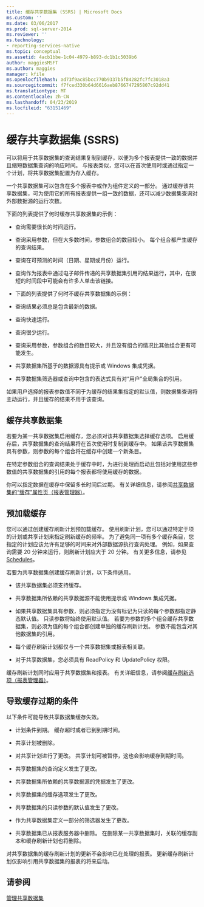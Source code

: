 ```yaml
---
title: 缓存共享数据集 (SSRS) | Microsoft Docs
ms.custom: ''
ms.date: 03/06/2017
ms.prod: sql-server-2014
ms.reviewer: ''
ms.technology:
- reporting-services-native
ms.topic: conceptual
ms.assetid: 4acb1bbe-1c04-4979-b893-dc1b1c5039b6
author: maggiesMSFT
ms.author: maggies
manager: kfile
ms.openlocfilehash: ad73f9ac85bcc770b9337b5f84282fc7fc3018a3
ms.sourcegitcommit: f7fced330b64d6616aeb8766747295807c92dd41
ms.translationtype: MT
ms.contentlocale: zh-CN
ms.lasthandoff: 04/23/2019
ms.locfileid: "63151469"
---
```

# <a name="cache-shared-datasets-ssrs"></a>缓存共享数据集 (SSRS)
  可以将用于共享数据集的查询结果复制到缓存，以便为多个报表提供一致的数据并且缩短数据集查询的响应时间。 与报表类似，您可以在首次使用时或通过指定一个计划，将共享数据集配置为存入缓存。  
  
 一个共享数据集可以包含在多个报表中或作为组件定义的一部分。 通过缓存该共享数据集，可为使用它的所有报表提供一组一致的数据，还可以减少数据集查询对外部数据源的运行次数。  
  
 下面的列表提供了何时缓存共享数据集的示例：  
  
-   查询需要很长的时间运行。  
  
-   查询采用参数，但在大多数时间，参数组合的数目较小。 每个组合都产生缓存的查询结果。  
  
-   查询在可预测的时间（日期、星期或月份）运行。  
  
-   查询作为报表中通过电子邮件传递的共享数据集引用的结果运行，其中，在很短的时间段中可能会有许多人单击该链接。  
  
-   下面的列表提供了何时不缓存共享数据集的示例：  
  
-   查询结果必须总是包含最新的数据。  
  
-   查询快速运行。  
  
-   查询很少运行。  
  
-   查询采用参数，参数组合的数目较大，并且没有组合的情况比其他组合更有可能发生。  
  
-   共享数据集所基于的数据源具有提示或 Windows 集成凭据。  
  
-   共享数据集筛选器或查询中包含的表达式具有对“用户”全局集合的引用。  
  
 如果用户选择的报表参数值不同于为缓存的结果集指定的默认值，则数据集查询将主动运行，并且缓存的结果不用于该查询。  
  
## <a name="caching-shared-datasets"></a>缓存共享数据集  
 若要为某一共享数据集启用缓存，您必须对该共享数据集选择缓存选项。 启用缓存后，共享数据集的查询结果将在首次使用时复制到缓存中。 如果该共享数据集具有参数，则参数的每个组合将在缓存中创建一个新条目。  
  
 在特定参数组合的查询结果处于缓存中时，为进行处理而启动且包括对使用这些参数值的共享数据集的引用的每个报表都将使用缓存的数据。  
  
 你可以指定数据在缓存中保留多长时间后过期。 有关详细信息，请参阅[共享数据集的“缓存”属性页（报表管理器）](../caching-page-shared-datasets-report-manager.md)。  
  
## <a name="preloading-the-cache"></a>预加载缓存  
 您可以通过创建缓存刷新计划预加载缓存。 使用刷新计划，您可以通过特定于项的计划或共享计划来指定刷新缓存的频率。 为了避免同一项有多个缓存条目，您指定的计划应该允许有足够的时间来对外部数据源执行查询处理。 例如，如果查询需要 20 分钟来运行，则刷新计划应大于 20 分钟。 有关更多信息，请参见 [Schedules](../subscriptions/schedules.md)。  
  
 若要为共享数据集创建缓存刷新计划，以下条件适用。  
  
-   该共享数据集必须支持缓存。  
  
-   共享数据集所依赖的共享数据源不能使用提示或 Windows 集成凭据。  
  
-   如果共享数据集具有参数，则必须指定为没有标记为只读的每个参数都指定静态默认值。 只读参数将始终使用默认值。 若要为参数的多个组合缓存共享数据集，则必须为值的每个组合都创建单独的缓存刷新计划。 参数不能包含对其他数据集的引用。  
  
-   每个缓存刷新计划都仅与一个共享数据集或报表相关联。  
  
-   对于共享数据集，您必须具有 ReadPolicy 和 UpdatePolicy 权限。  
  
 缓存刷新计划同时应用于共享数据集和报表。 有关详细信息，请参阅[缓存刷新选项（报表管理器）](../cache-refresh-options-report-manager.md)。  
  
## <a name="conditions-that-cause-cache-expiration"></a>导致缓存过期的条件  
 以下条件可能导致共享数据集缓存失效。  
  
-   计划条件到期。 缓存超时或者已到到期时间。  
  
-   共享计划被删除。  
  
-   对共享计划进行了更改。 共享计划可被暂停，这也会影响缓存到期时间。  
  
-   共享数据集的查询定义发生了更改。  
  
-   共享数据集所依赖的共享数据源的凭据发生了更改。  
  
-   共享数据集的缓存选项发生了更改。  
  
-   共享数据集的只读参数的默认值发生了更改。  
  
-   作为共享数据集定义一部分的筛选器发生了更改。  
  
-   共享数据集已从报表服务器中删除。 在删除某一共享数据集时，关联的缓存副本和缓存刷新计划也将删除。  
  
 对共享数据集的缓存刷新计划的更新不会影响已在处理的报表。 更新缓存刷新计划仅影响引用共享数据集的报表的将来启动。  
  
## <a name="see-also"></a>请参阅  
 [管理共享数据集](../report-data/manage-shared-datasets.md)  
  
  
